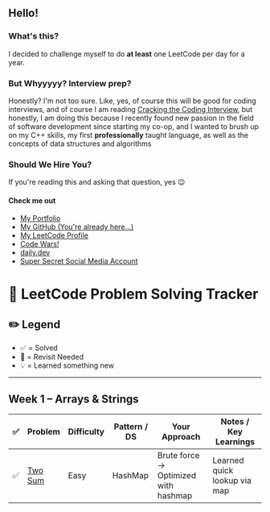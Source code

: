 ## Hello! 

### What's this?
I decided to challenge myself to do **at least** one LeetCode per day for a year.

### But Whyyyyy? Interview prep?
Honestly? I'm not too sure. Like, yes, of course this will be good for coding interviews, and of course I am reading [Cracking the Coding Interview](https://www.goodreads.com/book/show/25707092-cracking-the-coding-interview), but honestly, I am doing this because I recently found new passion in the field of software development since starting my co-op, and I wanted to brush up on my C++ skills, my first **professionally** taught language, as well as the concepts of data structures and algorithms

### Should We Hire You?
If you're reading this and asking that question, yes 😉

#### Check me out
- [My Portfolio](https://www.jessepirrotta.dev/)
- [My GitHub (You're already here...)](https://github.com/jpirrotta)
- [My LeetCode Profile](https://leetcode.com/u/jpirrottadev/)
- [Code Wars!](https://www.codewars.com/users/jpirrottadev)
- [daily.dev](https://app.daily.dev/jpirrottadev)
- [Super Secret Social Media Account](https://www.youtube.com/watch?v=xvFZjo5PgG0)


# 📘 LeetCode Problem Solving Tracker

## ✏️ Legend
- ✅ = Solved
- 🔁 = Revisit Needed
- 💡 = Learned something new

---

## Week 1 – Arrays & Strings

| ✅ | Problem | Difficulty | Pattern / DS | Your Approach | Notes / Key Learnings |
|----|---------|------------|----------------|----------------|------------------------|
| ✅ | [Two Sum](https://leetcode.com/problems/two-sum/) | Easy | HashMap | Brute force → Optimized with hashmap | Learned quick lookup via map |
